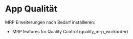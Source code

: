# App Qualität
MRP Erweiterungen nach Bedarf installieren:
* MRP features for Quality Control (quality_mrp_workorder)